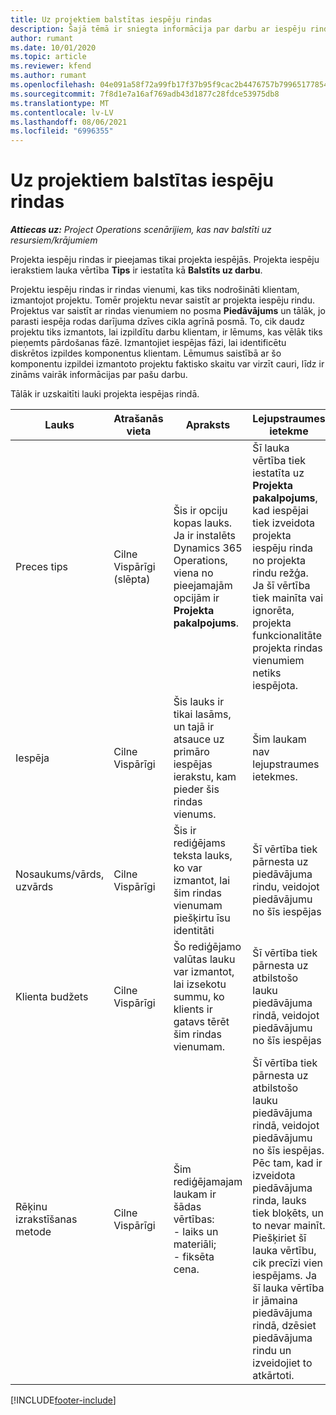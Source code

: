 ```yaml
---
title: Uz projektiem balstītas iespēju rindas
description: Šajā tēmā ir sniegta informācija par darbu ar iespēju rindām, kuras ir balstītas uz projektu.
author: rumant
ms.date: 10/01/2020
ms.topic: article
ms.reviewer: kfend
ms.author: rumant
ms.openlocfilehash: 04e091a58f72a99fb17f37b95f9cac2b4476757b79965177854423361f416d51
ms.sourcegitcommit: 7f8d1e7a16af769adb43d1877c28fdce53975db8
ms.translationtype: MT
ms.contentlocale: lv-LV
ms.lasthandoff: 08/06/2021
ms.locfileid: "6996355"
---
```

# <a name="project-based-opportunity-lines"></a>Uz projektiem balstītas iespēju rindas

_**Attiecas uz:** Project Operations scenārijiem, kas nav balstīti uz resursiem/krājumiem_


Projekta iespēju rindas ir pieejamas tikai projekta iespējās. Projekta iespēju ierakstiem lauka vērtība **Tips** ir iestatīta kā **Balstīts uz darbu**.

Projektu iespēju rindas ir rindas vienumi, kas tiks nodrošināti klientam, izmantojot projektu. Tomēr projektu nevar saistīt ar projekta iespēju rindu. Projektus var saistīt ar rindas vienumiem no posma **Piedāvājums** un tālāk, jo parasti iespēja rodas darījuma dzīves cikla agrīnā posmā. To, cik daudz projektu tiks izmantots, lai izpildītu darbu klientam, ir lēmums, kas vēlāk tiks pieņemts pārdošanas fāzē. Izmantojiet iespējas fāzi, lai identificētu diskrētos izpildes komponentus klientam. Lēmumus saistībā ar šo komponentu izpildei izmantoto projektu faktisko skaitu var virzīt cauri, līdz ir zināms vairāk informācijas par pašu darbu.

Tālāk ir uzskaitīti lauki projekta iespējas rindā.

| **Lauks** | **Atrašanās vieta** | **Apraksts** | **Lejupstraumes ietekme** |
| --- | --- | --- | --- |
| Preces tips | Cilne Vispārīgi (slēpta) | Šis ir opciju kopas lauks. Ja ir instalēts Dynamics 365 Operations, viena no pieejamajām opcijām ir **Projekta pakalpojums**.  | Šī lauka vērtība tiek iestatīta uz **Projekta pakalpojums**, kad iespējai tiek izveidota projekta iespēju rinda no projekta rindu režģa. <br> Ja šī vērtība tiek mainīta vai ignorēta, projekta funkcionalitāte projekta rindas vienumiem netiks iespējota. |
| Iespēja | Cilne Vispārīgi | Šis lauks ir tikai lasāms, un tajā ir atsauce uz primāro iespējas ierakstu, kam pieder šis rindas vienums. | Šim laukam nav lejupstraumes ietekmes. |
| Nosaukums/vārds, uzvārds | Cilne Vispārīgi | Šis ir rediģējams teksta lauks, ko var izmantot, lai šim rindas vienumam piešķirtu īsu identitāti | Šī vērtība tiek pārnesta uz piedāvājuma rindu, veidojot piedāvājumu no šīs iespējas |
| Klienta budžets | Cilne Vispārīgi | Šo rediģējamo valūtas lauku var izmantot, lai izsekotu summu, ko klients ir gatavs tērēt šim rindas vienumam. | Šī vērtība tiek pārnesta uz atbilstošo lauku piedāvājuma rindā, veidojot piedāvājumu no šīs iespējas |
| Rēķinu izrakstīšanas metode | Cilne Vispārīgi | Šim rediģējamajam laukam ir šādas vērtības:</br>- laiks un materiāli;</br>- fiksēta cena. | Šī vērtība tiek pārnesta uz atbilstošo lauku piedāvājuma rindā, veidojot piedāvājumu no šīs iespējas. Pēc tam, kad ir izveidota piedāvājuma rinda, lauks tiek bloķēts, un to nevar mainīt. Piešķiriet šī lauka vērtību, cik precīzi vien iespējams. Ja šī lauka vērtība ir jāmaina piedāvājuma rindā, dzēsiet piedāvājuma rindu un izveidojiet to atkārtoti. |


[!INCLUDE[footer-include](../includes/footer-banner.md)]